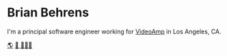 # Brian Behrens

I'm a principal software engineer working for [VideoAmp](https://videoamp.com) in Los Angeles, CA.

[🌎](https://brainbrian.com) [📸 ](https://gallery.brainbrian.com) [👨🏻‍💻](https://www.linkedin.com/in/brianbehrens/)
